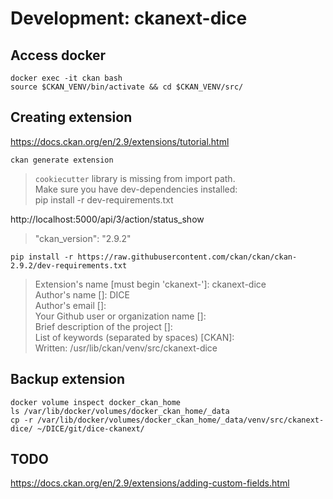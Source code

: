 # Development: ckanext-dice

## Access docker

`docker exec -it ckan bash`  
`source $CKAN_VENV/bin/activate && cd $CKAN_VENV/src/`

## Creating extension

https://docs.ckan.org/en/2.9/extensions/tutorial.html

`ckan generate extension`  
> `cookiecutter` library is missing from import path.  
> Make sure you have dev-dependencies installed:  
> pip install -r dev-requirements.txt

http://localhost:5000/api/3/action/status_show  
> "ckan_version": "2.9.2"

`pip install -r https://raw.githubusercontent.com/ckan/ckan/ckan-2.9.2/dev-requirements.txt`

> Extension's name [must begin 'ckanext-']: ckanext-dice  
> Author's name []: DICE  
> Author's email []:  
> Your Github user or organization name []:  
> Brief description of the project []:  
> List of keywords (separated by spaces) [CKAN]:  
> Written: /usr/lib/ckan/venv/src/ckanext-dice

## Backup extension

`docker volume inspect docker_ckan_home`  
`ls /var/lib/docker/volumes/docker_ckan_home/_data`  
`cp -r /var/lib/docker/volumes/docker_ckan_home/_data/venv/src/ckanext-dice/ ~/DICE/git/dice-ckanext/`




## TODO




https://docs.ckan.org/en/2.9/extensions/adding-custom-fields.html
